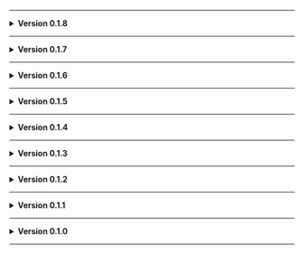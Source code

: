 
---

**<details><summary>Version 0.1.8</summary>**

 - Decorated.
 - Gave train tracks some collision.
 - Added 3 configs for extra worm spawns (each adds an extra 3 worm spawns, only one defaults to true).
 
 </details>

---

**<details><summary>Version 0.1.7</summary>**

 - Icon updated.
 
 </details>

---

**<details><summary>Version 0.1.6</summary>**

 - Readme pics.
 
 </details>

---

**<details><summary>Version 0.1.5</summary>**

 - More compatibility with v0xx's LethalElements (confirmed with the Beta version).
 
 </details>

---

**<details><summary>Version 0.1.4</summary>**

 - Removed collision on a puddle.
 
 </details>

---

**<details><summary>Version 0.1.3</summary>**

 - Added scaffolding near fire exit.
 - Dust storm effect now resumes when exiting fire exit.
 
 </details>

---

**<details><summary>Version 0.1.2</summary>**

 - Update to README.
 - Added Moon_Day_Speed_Multiplier_Patcher and AutoScroll as dependencies.
 - Converted terrain to mesh to fix graphical issues (Thanks Voxx!)
 - Type faster on the keyboards!
 
 </details>

---

**<details><summary>Version 0.1.1</summary>**

 - Added JLL as a dependeny.
 
 </details>

---

**<details><summary>Version 0.1.0</summary>**

 - Initial standalone upload.
 
 </details>
 
---
